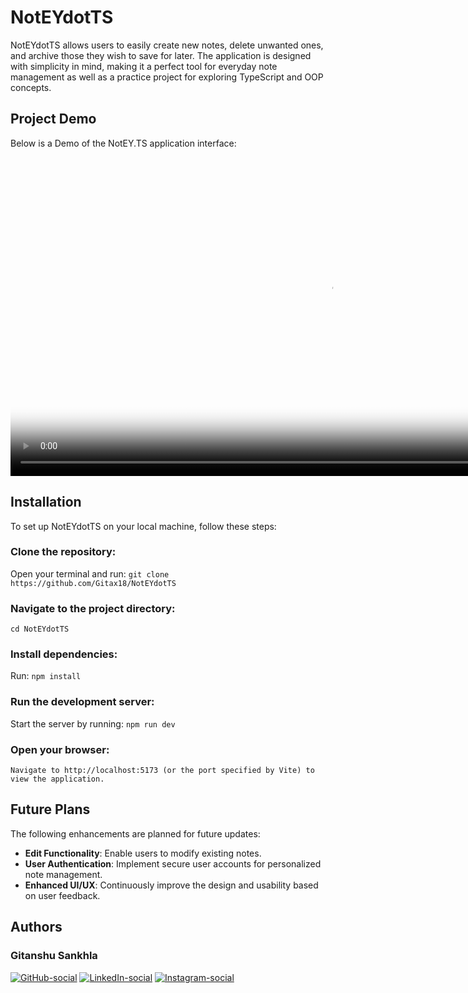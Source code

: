 # NotEYdotTS

NotEYdotTS allows users to easily create new notes, delete unwanted ones, and archive those they wish to save for later. The application is designed with simplicity in mind, making it a perfect tool for everyday note management as well as a practice project for exploring TypeScript and OOP concepts.

## Project Demo

Below is a Demo of the NotEY.TS application interface:

<video src="./screenshots/notey.ts-video.mp4" width="1020" controls autoplay poster="./screenshots/notey.ts-photo.png"></video>

## Installation

To set up NotEYdotTS on your local machine, follow these steps:

### Clone the repository:

Open your terminal and run:
`git clone https://github.com/Gitax18/NotEYdotTS`

### Navigate to the project directory:

`cd NotEYdotTS`

### Install dependencies:

Run:
`npm install`

### Run the development server:

Start the server by running:
`npm run dev`

### Open your browser:

`Navigate to http://localhost:5173 (or the port specified by Vite) to view the application.`

## Future Plans

The following enhancements are planned for future updates:

- **Edit Functionality**: Enable users to modify existing notes.
- **User Authentication**: Implement secure user accounts for personalized note management.
- **Enhanced UI/UX**: Continuously improve the design and usability based on user feedback.

## Authors

### Gitanshu Sankhla

[![GitHub-social](https://img.shields.io/badge/github-%23121011.svg?style=for-the-badge&logo=github&logoColor=white)](https://github.com/Gitax18) [![LinkedIn-social](https://img.shields.io/badge/linkedin-%230077B5.svg?style=for-the-badge&logo=linkedin&logoColor=white)](https://linkedin.com/in/gitanshu-sankhla)
[![Instagram-social](https://img.shields.io/badge/Instagram-%23E4405F.svg?style=for-the-badge&logo=Instagram&logoColor=white)](https://www.instagram.com/gitanshusankhla)
